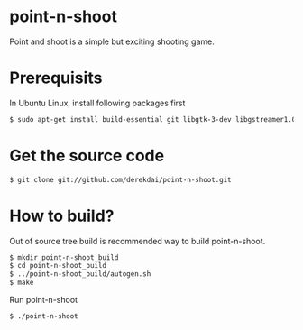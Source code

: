 point-n-shoot
=============
Point and shoot is a simple but exciting shooting game.

Prerequisits
=============
In Ubuntu Linux, install following packages first
```bash
$ sudo apt-get install build-essential git libgtk-3-dev libgstreamer1.0-dev cmake
```

Get the source code
=============
```bash
$ git clone git://github.com/derekdai/point-n-shoot.git
```

How to build?
=============
Out of source tree build is recommended way to build point-n-shoot.
```bash
$ mkdir point-n-shoot_build
$ cd point-n-shoot_build
$ ../point-n-shoot_build/autogen.sh
$ make
```

Run point-n-shoot
```bash
$ ./point-n-shoot
```
